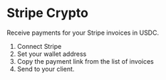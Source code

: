 # Stripe Crypto

Receive payments for your Stripe invoices in USDC.

1. Connect Stripe
2. Set your wallet address
3. Copy the payment link from the list of invoices
4. Send to your client.
